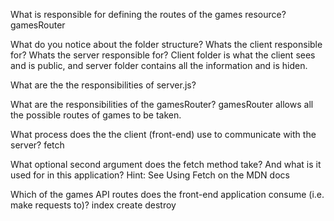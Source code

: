 What is responsible for defining the routes of the games resource?
gamesRouter

What do you notice about the folder structure? Whats the client responsible for? Whats the server responsible for?
Client folder is what the client sees and is public, and server folder contains all the information and is hiden.

What are the the responsibilities of server.js?


What are the responsibilities of the gamesRouter?
gamesRouter allows all the possible routes of games to be taken.

What process does the the client (front-end) use to communicate with the server?
fetch

What optional second argument does the fetch method take? And what is it used for in this application? Hint: See Using Fetch on the MDN docs


Which of the games API routes does the front-end application consume (i.e. make requests to)?
index
create
destroy 

